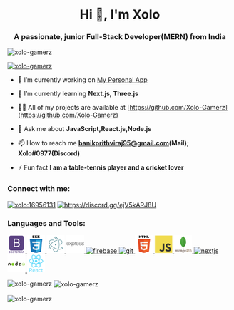 <h1 align="center">Hi 👋, I'm Xolo</h1>
<h3 align="center">A passionate, junior Full-Stack Developer(MERN) from India</h3>

<p align="left"> <img src="https://komarev.com/ghpvc/?username=xolo-gamerz&label=Profile%20views&color=0e75b6&style=flat" alt="xolo-gamerz" /> </p>

<p align="left"> <a href="https://github.com/ryo-ma/github-profile-trophy"><img src="https://github-profile-trophy.vercel.app/?username=xolo-gamerz" alt="xolo-gamerz" /></a> </p>

- 🔭 I’m currently working on [My Personal App](https://github.com/Xolo-Gamerz/Xolo-App)

- 🌱 I’m currently learning **Next.js, Three.js**

- 👨‍💻 All of my projects are available at [https://github.com/Xolo-Gamerz](https://github.com/Xolo-Gamerz)

- 💬 Ask me about **JavaScript,React.js,Node.js**

- 📫 How to reach me **banikprithviraj95@gmail.com(Mail); Xolo#0977(Discord)**

- ⚡ Fun fact **I am a table-tennis player and a cricket lover**

<h3 align="left">Connect with me:</h3>
<p align="left">
<a href="https://stackoverflow.com/users/xolo:16956131" target="blank"><img align="center" src="https://raw.githubusercontent.com/rahuldkjain/github-profile-readme-generator/master/src/images/icons/Social/stack-overflow.svg" alt="xolo:16956131" height="30" width="40" /></a>
<a href="https://discord.gg/https://discord.gg/ejV5kARJ8U" target="blank"><img align="center" src="https://raw.githubusercontent.com/rahuldkjain/github-profile-readme-generator/master/src/images/icons/Social/discord.svg" alt="https://discord.gg/ejV5kARJ8U" height="30" width="40" /></a>
</p>

<h3 align="left">Languages and Tools:</h3>
<p align="left"> <a href="https://getbootstrap.com" target="_blank" rel="noreferrer"> <img src="https://raw.githubusercontent.com/devicons/devicon/master/icons/bootstrap/bootstrap-plain-wordmark.svg" alt="bootstrap" width="40" height="40"/> </a> <a href="https://www.w3schools.com/css/" target="_blank" rel="noreferrer"> <img src="https://raw.githubusercontent.com/devicons/devicon/master/icons/css3/css3-original-wordmark.svg" alt="css3" width="40" height="40"/> </a> <a href="https://www.electronjs.org" target="_blank" rel="noreferrer"> <img src="https://raw.githubusercontent.com/devicons/devicon/master/icons/electron/electron-original.svg" alt="electron" width="40" height="40"/> </a> <a href="https://expressjs.com" target="_blank" rel="noreferrer"> <img src="https://raw.githubusercontent.com/devicons/devicon/master/icons/express/express-original-wordmark.svg" alt="express" width="40" height="40"/> </a> <a href="https://firebase.google.com/" target="_blank" rel="noreferrer"> <img src="https://www.vectorlogo.zone/logos/firebase/firebase-icon.svg" alt="firebase" width="40" height="40"/> </a> <a href="https://git-scm.com/" target="_blank" rel="noreferrer"> <img src="https://www.vectorlogo.zone/logos/git-scm/git-scm-icon.svg" alt="git" width="40" height="40"/> </a> <a href="https://www.w3.org/html/" target="_blank" rel="noreferrer"> <img src="https://raw.githubusercontent.com/devicons/devicon/master/icons/html5/html5-original-wordmark.svg" alt="html5" width="40" height="40"/> </a> <a href="https://developer.mozilla.org/en-US/docs/Web/JavaScript" target="_blank" rel="noreferrer"> <img src="https://raw.githubusercontent.com/devicons/devicon/master/icons/javascript/javascript-original.svg" alt="javascript" width="40" height="40"/> </a> <a href="https://www.mongodb.com/" target="_blank" rel="noreferrer"> <img src="https://raw.githubusercontent.com/devicons/devicon/master/icons/mongodb/mongodb-original-wordmark.svg" alt="mongodb" width="40" height="40"/> </a> <a href="https://nextjs.org/" target="_blank" rel="noreferrer"> <img src="https://cdn.worldvectorlogo.com/logos/nextjs-2.svg" alt="nextjs" width="40" height="40"/> </a> <a href="https://nodejs.org" target="_blank" rel="noreferrer"> <img src="https://raw.githubusercontent.com/devicons/devicon/master/icons/nodejs/nodejs-original-wordmark.svg" alt="nodejs" width="40" height="40"/> </a> <a href="https://reactjs.org/" target="_blank" rel="noreferrer"> <img src="https://raw.githubusercontent.com/devicons/devicon/master/icons/react/react-original-wordmark.svg" alt="react" width="40" height="40"/> </a> </p>

<p><img align="left" src="https://github-readme-stats.vercel.app/api/top-langs?username=xolo-gamerz&show_icons=true&locale=en&layout=compact" alt="xolo-gamerz" /></p>

<p>&nbsp;<img align="center" src="https://github-readme-stats.vercel.app/api?username=xolo-gamerz&show_icons=true&locale=en" alt="xolo-gamerz" /></p>

<p><img align="center" src="https://github-readme-streak-stats.herokuapp.com/?user=xolo-gamerz&" alt="xolo-gamerz" /></p>

